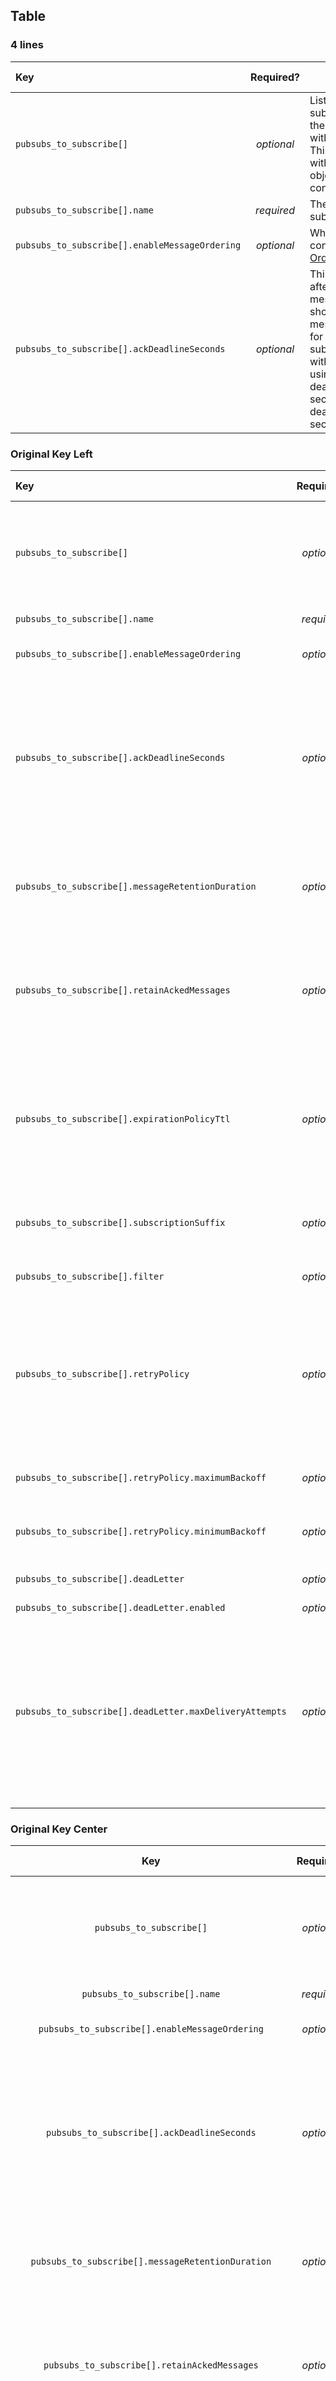 ## Table

### 4 lines

| Key                                                     | Required?  | Description                                                                                                                                                                                                                                                                                                                                                                                                                                       | Default Value |
|:--------------------------------------------------------|:----------:|---------------------------------------------------------------------------------------------------------------------------------------------------------------------------------------------------------------------------------------------------------------------------------------------------------------------------------------------------------------------------------------------------------------------------------------------------|:-------------:|
| `pubsubs_to_subscribe[]`                                | *optional* | List of topic names that a subscription will be created, and the application will be granted with permissions to subscribe. This list can be a list of strings with the topic names, or a list of objects for advanced configuration.                                                                                                                                                                                                             |     `[]`      |
| `pubsubs_to_subscribe[].name`                           | *required* | The topic name for which the subscription will be created.                                                                                                                                                                                                                                                                                                                                                                                        |       -       |
| `pubsubs_to_subscribe[].enableMessageOrdering`          | *optional* | Whether the subscription will be configured with [Message Ordering](#message-ordering). Can be `true` or `false`.                                                                                                                                                                                                                                                                                                                                 |    `false`    |
| `pubsubs_to_subscribe[].ackDeadlineSeconds`             | *optional* | This value is the maximum time after a subscriber receives a message before the subscriber should acknowledge the message. To override this value for a given message, call subscriptions.modifyAckDeadline with the corresponding ackId if using pull. The minimum custom deadline you can specify is 10 seconds. The maximum custom deadline you can specify is 600 seconds.                                                                    |     `10`      |

### Original Key Left

| Key                                                     | Required?  | Description                                                                                                                                                                                                                                                                                                                                                                                                                                       | Default Value |
|:--------------------------------------------------------|:----------:|---------------------------------------------------------------------------------------------------------------------------------------------------------------------------------------------------------------------------------------------------------------------------------------------------------------------------------------------------------------------------------------------------------------------------------------------------|:-------------:|
| `pubsubs_to_subscribe[]`                                | *optional* | List of topic names that a subscription will be created, and the application will be granted with permissions to subscribe. This list can be a list of strings with the topic names, or a list of objects for advanced configuration.                                                                                                                                                                                                             |     `[]`      |
| `pubsubs_to_subscribe[].name`                           | *required* | The topic name for which the subscription will be created.                                                                                                                                                                                                                                                                                                                                                                                        |       -       |
| `pubsubs_to_subscribe[].enableMessageOrdering`          | *optional* | Whether the subscription will be configured with [Message Ordering](#message-ordering). Can be `true` or `false`.                                                                                                                                                                                                                                                                                                                                 |    `false`    |
| `pubsubs_to_subscribe[].ackDeadlineSeconds`             | *optional* | This value is the maximum time after a subscriber receives a message before the subscriber should acknowledge the message. To override this value for a given message, call subscriptions.modifyAckDeadline with the corresponding ackId if using pull. The minimum custom deadline you can specify is 10 seconds. The maximum custom deadline you can specify is 600 seconds.                                                                    |     `10`      |
| `pubsubs_to_subscribe[].messageRetentionDuration`       | *optional* | How long to retain unacknowledged messages in the subscription's backlog, from the moment a message is published. Cannot be more than 7 days ('"604800s"') or less than 10 minutes ('"600s"')                                                                                                                                                                                                                                                     |   `604800s`   |
| `pubsubs_to_subscribe[].retainAckedMessages`            | *optional* | Indicates whether to retain acknowledged messages. If 'true', then messages are not expunged from the subscription's backlog, even if they are acknowledged, until they fall out of the messageRetentionDuration window.                                                                                                                                                                                                                          |    `false`    |
| `pubsubs_to_subscribe[].expirationPolicyTtl`            | *optional* | A policy that specifies the conditions for this subscription's expiration. A subscription is considered active as long as any connected subscriber is successfully consuming messages from the subscription or is issuing operations on the subscription.  The minimum allowed value for expirationPolicy.ttl is 1 day.                                                                                                                           |     `31`      |
| `pubsubs_to_subscribe[].subscriptionSuffix`             | *optional* | The suffix for a subscription. Mandatory when having multiple subscriptions to a same topic. See [Multiple Subscriptions To Same Topic](#multiple-subscriptions-to-same-topic)                                                                                                                                                                                                                                                                    |      ``       |
| `pubsubs_to_subscribe[].filter`                         | *optional* | Configures the [Message Filtering](#message-filtering) for the subscription. Disabled by default.                                                                                                                                                                                                                                                                                                                                                 |    `null`     |
| `pubsubs_to_subscribe[].retryPolicy`                    | *optional* | A policy that specifies how Pub/Sub retries message delivery for this subscription. If not set, the default retry policy is applied. This generally implies that messages will be retried as soon as possible for healthy subscribers. RetryPolicy will be triggered on NACKs or acknowledgement deadline exceeded events for a given message.                                                                                                    |    `null`     |
| `pubsubs_to_subscribe[].retryPolicy.maximumBackoff`     | *optional* | The maximum delay between consecutive deliveries of a given message. Value should be between 0 and 600 seconds.                                                                                                                                                                                                                                                                                                                                   |    `600s`     |
| `pubsubs_to_subscribe[].retryPolicy.minimumBackoff`     | *optional* | The minimum delay between consecutive deliveries of a given message. Value should be between 0 and 600 seconds.                                                                                                                                                                                                                                                                                                                                   |     `10s`     |
| `pubsubs_to_subscribe[].deadLetter`                     | *optional* | Configures a [Dead Letter Queue](#dead-letter-queue) for the subscription. Disabled by default.                                                                                                                                                                                                                                                                                                                                                   |    `null`     |
| `pubsubs_to_subscribe[].deadLetter.enabled`             | *optional* | Enable the [Dead Letter Queue](#dead-letter-queue).                                                                                                                                                                                                                                                                                                                                                                                               |    `false`    |
| `pubsubs_to_subscribe[].deadLetter.maxDeliveryAttempts` | *optional* | The maximum number of delivery attempts for any message. The value must be between 5 and 100. The number of delivery attempts is defined as 1 + (the sum of number of NACKs and number of times the acknowledgement deadline has been exceeded for the message). A NACK is any call to ModifyAckDeadline with a 0 deadline. Note that client libraries may automatically extend ack_deadlines. This field will be honored on a best effort basis. |      `5`      |

### Original Key Center

| Key                                                     | Required?  | Description                                                                                                                                                                                                                                                                                                                                                                                                                                       | Default Value |
|:-------------------------------------------------------:|:----------:|---------------------------------------------------------------------------------------------------------------------------------------------------------------------------------------------------------------------------------------------------------------------------------------------------------------------------------------------------------------------------------------------------------------------------------------------------|:-------------:|
| `pubsubs_to_subscribe[]`                                | *optional* | List of topic names that a subscription will be created, and the application will be granted with permissions to subscribe. This list can be a list of strings with the topic names, or a list of objects for advanced configuration.                                                                                                                                                                                                             |     `[]`      |
| `pubsubs_to_subscribe[].name`                           | *required* | The topic name for which the subscription will be created.                                                                                                                                                                                                                                                                                                                                                                                        |       -       |
| `pubsubs_to_subscribe[].enableMessageOrdering`          | *optional* | Whether the subscription will be configured with [Message Ordering](#message-ordering). Can be `true` or `false`.                                                                                                                                                                                                                                                                                                                                 |    `false`    |
| `pubsubs_to_subscribe[].ackDeadlineSeconds`             | *optional* | This value is the maximum time after a subscriber receives a message before the subscriber should acknowledge the message. To override this value for a given message, call subscriptions.modifyAckDeadline with the corresponding ackId if using pull. The minimum custom deadline you can specify is 10 seconds. The maximum custom deadline you can specify is 600 seconds.                                                                    |     `10`      |
| `pubsubs_to_subscribe[].messageRetentionDuration`       | *optional* | How long to retain unacknowledged messages in the subscription's backlog, from the moment a message is published. Cannot be more than 7 days ('"604800s"') or less than 10 minutes ('"600s"')                                                                                                                                                                                                                                                     |   `604800s`   |
| `pubsubs_to_subscribe[].retainAckedMessages`            | *optional* | Indicates whether to retain acknowledged messages. If 'true', then messages are not expunged from the subscription's backlog, even if they are acknowledged, until they fall out of the messageRetentionDuration window.                                                                                                                                                                                                                          |    `false`    |
| `pubsubs_to_subscribe[].expirationPolicyTtl`            | *optional* | A policy that specifies the conditions for this subscription's expiration. A subscription is considered active as long as any connected subscriber is successfully consuming messages from the subscription or is issuing operations on the subscription.  The minimum allowed value for expirationPolicy.ttl is 1 day.                                                                                                                           |     `31`      |
| `pubsubs_to_subscribe[].subscriptionSuffix`             | *optional* | The suffix for a subscription. Mandatory when having multiple subscriptions to a same topic. See [Multiple Subscriptions To Same Topic](#multiple-subscriptions-to-same-topic)                                                                                                                                                                                                                                                                    |      ``       |
| `pubsubs_to_subscribe[].filter`                         | *optional* | Configures the [Message Filtering](#message-filtering) for the subscription. Disabled by default.                                                                                                                                                                                                                                                                                                                                                 |    `null`     |
| `pubsubs_to_subscribe[].retryPolicy`                    | *optional* | A policy that specifies how Pub/Sub retries message delivery for this subscription. If not set, the default retry policy is applied. This generally implies that messages will be retried as soon as possible for healthy subscribers. RetryPolicy will be triggered on NACKs or acknowledgement deadline exceeded events for a given message.                                                                                                    |    `null`     |
| `pubsubs_to_subscribe[].retryPolicy.maximumBackoff`     | *optional* | The maximum delay between consecutive deliveries of a given message. Value should be between 0 and 600 seconds.                                                                                                                                                                                                                                                                                                                                   |    `600s`     |
| `pubsubs_to_subscribe[].retryPolicy.minimumBackoff`     | *optional* | The minimum delay between consecutive deliveries of a given message. Value should be between 0 and 600 seconds.                                                                                                                                                                                                                                                                                                                                   |     `10s`     |
| `pubsubs_to_subscribe[].deadLetter`                     | *optional* | Configures a [Dead Letter Queue](#dead-letter-queue) for the subscription. Disabled by default.                                                                                                                                                                                                                                                                                                                                                   |    `null`     |
| `pubsubs_to_subscribe[].deadLetter.enabled`             | *optional* | Enable the [Dead Letter Queue](#dead-letter-queue).                                                                                                                                                                                                                                                                                                                                                                                               |    `false`    |
| `pubsubs_to_subscribe[].deadLetter.maxDeliveryAttempts` | *optional* | The maximum number of delivery attempts for any message. The value must be between 5 and 100. The number of delivery attempts is defined as 1 + (the sum of number of NACKs and number of times the acknowledgement deadline has been exceeded for the message). A NACK is any call to ModifyAckDeadline with a 0 deadline. Note that client libraries may automatically extend ack_deadlines. This field will be honored on a best effort basis. |      `5`      |

### Original Key Right

| Key                                                     | Required?  | Description                                                                                                                                                                                                                                                                                                                                                                                                                                       | Default Value |
|--------------------------------------------------------:|:----------:|---------------------------------------------------------------------------------------------------------------------------------------------------------------------------------------------------------------------------------------------------------------------------------------------------------------------------------------------------------------------------------------------------------------------------------------------------|:-------------:|
| `pubsubs_to_subscribe[]`                                | *optional* | List of topic names that a subscription will be created, and the application will be granted with permissions to subscribe. This list can be a list of strings with the topic names, or a list of objects for advanced configuration.                                                                                                                                                                                                             |     `[]`      |
| `pubsubs_to_subscribe[].name`                           | *required* | The topic name for which the subscription will be created.                                                                                                                                                                                                                                                                                                                                                                                        |       -       |
| `pubsubs_to_subscribe[].enableMessageOrdering`          | *optional* | Whether the subscription will be configured with [Message Ordering](#message-ordering). Can be `true` or `false`.                                                                                                                                                                                                                                                                                                                                 |    `false`    |
| `pubsubs_to_subscribe[].ackDeadlineSeconds`             | *optional* | This value is the maximum time after a subscriber receives a message before the subscriber should acknowledge the message. To override this value for a given message, call subscriptions.modifyAckDeadline with the corresponding ackId if using pull. The minimum custom deadline you can specify is 10 seconds. The maximum custom deadline you can specify is 600 seconds.                                                                    |     `10`      |
| `pubsubs_to_subscribe[].messageRetentionDuration`       | *optional* | How long to retain unacknowledged messages in the subscription's backlog, from the moment a message is published. Cannot be more than 7 days ('"604800s"') or less than 10 minutes ('"600s"')                                                                                                                                                                                                                                                     |   `604800s`   |
| `pubsubs_to_subscribe[].retainAckedMessages`            | *optional* | Indicates whether to retain acknowledged messages. If 'true', then messages are not expunged from the subscription's backlog, even if they are acknowledged, until they fall out of the messageRetentionDuration window.                                                                                                                                                                                                                          |    `false`    |
| `pubsubs_to_subscribe[].expirationPolicyTtl`            | *optional* | A policy that specifies the conditions for this subscription's expiration. A subscription is considered active as long as any connected subscriber is successfully consuming messages from the subscription or is issuing operations on the subscription.  The minimum allowed value for expirationPolicy.ttl is 1 day.                                                                                                                           |     `31`      |
| `pubsubs_to_subscribe[].subscriptionSuffix`             | *optional* | The suffix for a subscription. Mandatory when having multiple subscriptions to a same topic. See [Multiple Subscriptions To Same Topic](#multiple-subscriptions-to-same-topic)                                                                                                                                                                                                                                                                    |      ``       |
| `pubsubs_to_subscribe[].filter`                         | *optional* | Configures the [Message Filtering](#message-filtering) for the subscription. Disabled by default.                                                                                                                                                                                                                                                                                                                                                 |    `null`     |
| `pubsubs_to_subscribe[].retryPolicy`                    | *optional* | A policy that specifies how Pub/Sub retries message delivery for this subscription. If not set, the default retry policy is applied. This generally implies that messages will be retried as soon as possible for healthy subscribers. RetryPolicy will be triggered on NACKs or acknowledgement deadline exceeded events for a given message.                                                                                                    |    `null`     |
| `pubsubs_to_subscribe[].retryPolicy.maximumBackoff`     | *optional* | The maximum delay between consecutive deliveries of a given message. Value should be between 0 and 600 seconds.                                                                                                                                                                                                                                                                                                                                   |    `600s`     |
| `pubsubs_to_subscribe[].retryPolicy.minimumBackoff`     | *optional* | The minimum delay between consecutive deliveries of a given message. Value should be between 0 and 600 seconds.                                                                                                                                                                                                                                                                                                                                   |     `10s`     |
| `pubsubs_to_subscribe[].deadLetter`                     | *optional* | Configures a [Dead Letter Queue](#dead-letter-queue) for the subscription. Disabled by default.                                                                                                                                                                                                                                                                                                                                                   |    `null`     |
| `pubsubs_to_subscribe[].deadLetter.enabled`             | *optional* | Enable the [Dead Letter Queue](#dead-letter-queue).                                                                                                                                                                                                                                                                                                                                                                                               |    `false`    |
| `pubsubs_to_subscribe[].deadLetter.maxDeliveryAttempts` | *optional* | The maximum number of delivery attempts for any message. The value must be between 5 and 100. The number of delivery attempts is defined as 1 + (the sum of number of NACKs and number of times the acknowledgement deadline has been exceeded for the message). A NACK is any call to ModifyAckDeadline with a 0 deadline. Note that client libraries may automatically extend ack_deadlines. This field will be honored on a best effort basis. |      `5`      |

### With Div style

| <div style="width:450px">Key</div>                                                     | Required?  | Description                                                                                                                                                                                                                                                                                                                                                                                                                                       | Default Value |
|:--------------------------------------------------------|:----------:|---------------------------------------------------------------------------------------------------------------------------------------------------------------------------------------------------------------------------------------------------------------------------------------------------------------------------------------------------------------------------------------------------------------------------------------------------|:-------------:|
| `pubsubs_to_subscribe[]`                                | *optional* | List of topic names that a subscription will be created, and the application will be granted with permissions to subscribe.<br>This list can be a list of strings with the topic names, or a list of objects for advanced configuration.                                                                                                                                                                                                             |     `[]`      |
| `pubsubs_to_subscribe[].name`                           | *required* | The topic name for which the subscription will be created.                                                                                                                                                                                                                                                                                                                                                                                        |       -       |
| `pubsubs_to_subscribe[].enableMessageOrdering`          | *optional* | Whether the subscription will be configured with [Message Ordering](#message-ordering). Can be `true` or `false`.                                                                                                                                                                                                                                                                                                                                 |    `false`    |
| `pubsubs_to_subscribe[].ackDeadlineSeconds`             | *optional* | This value is the maximum time after a subscriber receives a message before the subscriber should acknowledge the message.<br>To override this value for a given message, call subscriptions.modifyAckDeadline with the corresponding ackId if using pull.<br>The minimum custom deadline you can specify is 10 seconds.<br>The maximum custom deadline you can specify is 600 seconds.                                                                    |     `10`      |
| `pubsubs_to_subscribe[].messageRetentionDuration`       | *optional* | How long to retain unacknowledged messages in the subscription's backlog, from the moment a message is published.<br>Cannot be more than 7 days ('"604800s"') or less than 10 minutes ('"600s"')                                                                                                                                                                                                                                                     |   `604800s`   |
| `pubsubs_to_subscribe[].retainAckedMessages`            | *optional* | Indicates whether to retain acknowledged messages.<br>If 'true', then messages are not expunged from the subscription's backlog, even if they are acknowledged, until they fall out of the messageRetentionDuration window.                                                                                                                                                                                                                          |    `false`    |
| `pubsubs_to_subscribe[].expirationPolicyTtl`            | *optional* | A policy that specifies the conditions for this subscription's expiration.<br>A subscription is considered active as long as any connected subscriber is successfully consuming messages from the subscription or is issuing operations on the subscription.<br>The minimum allowed value for expirationPolicy.ttl is 1 day.                                                                                                                           |     `31`      |
| `pubsubs_to_subscribe[].subscriptionSuffix`             | *optional* | The suffix for a subscription.<br>Mandatory when having multiple subscriptions to a same topic.<br>See [Multiple Subscriptions To Same Topic](#multiple-subscriptions-to-same-topic)                                                                                                                                                                                                                                                                    |      ``       |
| `pubsubs_to_subscribe[].filter`                         | *optional* | Configures the [Message Filtering](#message-filtering) for the subscription.<br>Disabled by default.                                                                                                                                                                                                                                                                                                                                                 |    `null`     |
| `pubsubs_to_subscribe[].retryPolicy`                    | *optional* | A policy that specifies how Pub/Sub retries message delivery for this subscription.<br>If not set, the default retry policy is applied.<br>This generally implies that messages will be retried as soon as possible for healthy subscribers.<br>RetryPolicy will be triggered on NACKs or acknowledgement deadline exceeded events for a given message.                                                                                                    |    `null`     |
| `pubsubs_to_subscribe[].retryPolicy.maximumBackoff`     | *optional* | The maximum delay between consecutive deliveries of a given message.<br>Value should be between 0 and 600 seconds.                                                                                                                                                                                                                                                                                                                                   |    `600s`     |
| `pubsubs_to_subscribe[].retryPolicy.minimumBackoff`     | *optional* | The minimum delay between consecutive deliveries of a given message.<br>Value should be between 0 and 600 seconds.                                                                                                                                                                                                                                                                                                                                   |     `10s`     |
| `pubsubs_to_subscribe[].deadLetter`                     | *optional* | Configures a [Dead Letter Queue](#dead-letter-queue) for the subscription.<br>Disabled by default.                                                                                                                                                                                                                                                                                                                                                   |    `null`     |
| `pubsubs_to_subscribe[].deadLetter.enabled`             | *optional* | Enable the [Dead Letter Queue](#dead-letter-queue).                                                                                                                                                                                                                                                                                                                                                                                               |    `false`    |
| `pubsubs_to_subscribe[].deadLetter.maxDeliveryAttempts` | *optional* | The maximum number of delivery attempts for any message.<br>The value must be between 5 and 100.<br>The number of delivery attempts is defined as 1 + (the sum of number of NACKs and number of times the acknowledgement deadline has been exceeded for the message).<br>A NACK is any call to ModifyAckDeadline with a 0 deadline.<br>Note that client libraries may automatically extend ack_deadlines.<br>This field will be honored on a best effort basis. |      `5`      |

### Originals for tests

| Key                     |  Required?   | Description                                                                                                                                                                                                                                                                                                                         |  Default Value  |
|-------------------------|:------------:|-------------------------------------------------------------------------------------------------------------------------------------------------------------------------------------------------------------------------------------------------------------------------------------------------------------------------------------|:---------------:|
| `enabled`               |  *optional*  | Must be set to `true` to enable Airflow                                                                                                                                                                                                                                                                                             |     `false`     |
| `dag_folder`            |  *required*  | Relative path from your root folder where the DAG files are located.                                                                                                                                                                                                                                                                |       `-`       |
| `env.{env}`             |  *optional*  | Dictionary of per `env` configuration.<br>Allowed values are: `sit`, `uat` and `prod`.                                                                                                                                                                                                                                                 |      `{}`       |
| `env.{env}.kpo[]`       |  *optional*  | List of KPO configurations.<br>Please check the [KPO section](#kubernetespodoperator) section for details.                                                                                                                                                                                                                             |      `[]`       |
| `env.{env}.kpo[].name`  |  *required*  | This will be the unique identifier of your KPO image pod template.<br>The template generate by pipeline will be this name suffixed by<br>`.yaml`. e.g. the example below will generate 3 pod templates by pipeline:<br>`foo.yaml`, `bar.yaml` and `foobar.yaml`.<br>Please check the [KPO section](#kubernetespodoperator) section for details. |       `-`       |
| `env.{env}.kpo[].image` |  *required*  | The docker image used by the KPO.<br>Please check the [KPO section](#kubernetespodoperator) section for details.                                                                                                                                                                                                                       |       `-`       |


| Environment | Link                                                                                    |
|-------------|-----------------------------------------------------------------------------------------|
| SIT         | <https://app.nonprod.astronomer.q3.questech.io/w/cl1435gf300506miz37qpj1xp/d/airflow-sit> |
| SIT2        | **not supported** |
| UAT         | <https://app.nonprod.astronomer.q3.questech.io/w/cl1435gf300506miz37qpj1xp/d/airflow-uat> |
| LT        | **not supported** |
| PROD        | <https://app.prod.astronomer.q3.questech.io/w/cl3c5208o05626mcwraqpeaek/d/airflow-prod>   |

# Sample Code

This page provides some sample code which may be used in your example component.

This code uses TypeScript, and the Markdown code fence to wrap the code.

```typescript
const serviceEntityPage = (
  <EntityLayout>
    <EntityLayout.Route path="/" title="Overview">
      <Grid container spacing={3} alignItems="stretch">
        <Grid item md={6}>
          <EntityAboutCard variant="gridItem" />
        </Grid>
      </Grid>
    </EntityLayout.Route>
    <EntityLayout.Route path="/docs" title="Docs">
      <EntityTechdocsContent />
    </EntityLayout.Route>
  </EntityLayout>
);
```

Here is an example of Python code:

```python
def getUsersInGroup(targetGroup, secure=False):

    if __debug__:
        print('targetGroup=[' + targetGroup + ']')
```

```python
from airflow.providers.google.cloud.operators.bigquery import BigQueryGetDatasetTablesOperator

get_dataset_tables = BigQueryGetDatasetTablesOperator(
     task_id='get_dataset_tables',
     dataset_id='my_airflow_002',
     # Use `bq_lob_default` string value.
     # This will point to a connection, created for your DAG in a runtime.
     gcp_conn_id='bq_lob_default',
     # Use `GLOBAL_IMPERSONATE_CHAIN` variable.
     # This global variable with the correct value will be provided during the DAG render.
     impersonation_chain=GLOBAL_IMPERSONATE_CHAIN,
)

start = DummyOperator(task_id='start')
end = DummyOperator(task_id='end')

start >> get_dataset_tables >> end
```

```python
launch_flex_template = DataflowStartFlexTemplateOperator(
  task_id='launch_flex_template',
  location='us-east1',
  body={
      'launchParameter': {
          'containerSpecGcsPath': '{{params.gcs_path + "/" + dag_run.conf.get("version") + "/dataflow.json" if \
                                  dag_run.conf.get("version") is not none else params.flex_template_gcs_path}}',
          'jobName': f'dataflow-{ENV}',
          'parameters': {
              'param': 'param value'
          },
          'environment': {
              'subnetwork': env_vars[ENV]['subnetwork'],
              'ipConfiguration': 'WORKER_IP_PRIVATE',
              'tempLocation': '{{params.gcs_path + "/" + dag_run.conf.get("version") + "/tmp" if \
                              dag_run.conf.get("version") is not none else params.tmp_location}}',
          }
      }
  },
  params={
      "gcs_path": gcs_path,
      "flex_template_gcs_path": flex_template_gcs_path,
      "staging_location": staging_location,
      "tmp_location": tmp_location
  }
  )
```

```cs
namespace HelloWorld;

class Program
{
    static void Main(string[] args)
    {
        Console.WriteLine("Hello, World!");
    }
}
```

YAML example:

```yaml
parentKey:
  level1Key1: level1Value1
  level1Key2: level1Value2
  level1Key3:
    level2Key1: level2Value1
    level2_items:
      - item1Key1: item1Value1
        item1Key2: item1Value2
      - item2Key1: item2Value1
        item2Key2: item2Value2
  level1Key4: level1Value4
```

```yaml
airflow:
  enabled: true
  dag_folder: dags/
```

```yaml
airflow:
  enabled: true
  dag_folder: dags/
  env:
    sit:
      kpo:
        - name: foo
          image: gcr.io/qt-shared-services-3w/foo:v1.0.0-sit
        - name: bar
          image: gcr.io/qt-shared-services-3w/bar:v1.0.0-sit
        - name: foobar
          image: gcr.io/qt-shared-services-3w/foobar:v1.0.0-sit
```
